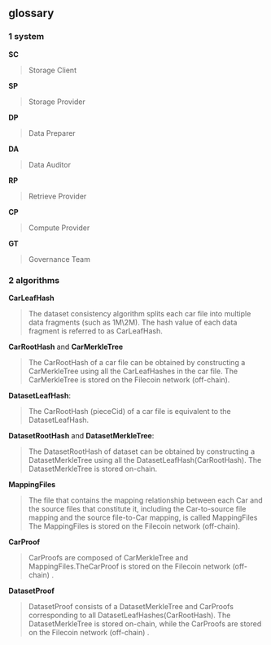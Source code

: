 ## glossary
### 1 system

**SC**

>Storage Client 

**SP**

>Storage Provider

**DP**

>Data Preparer

**DA**

>Data Auditor

**RP**

>Retrieve Provider

**CP**

>Compute Provider

**GT**

>Governance Team

### 2 algorithms

**CarLeafHash**

>The dataset consistency algorithm splits each car file into multiple data fragments (such as 1M\2M). The hash value of each data fragment is referred to as CarLeafHash.

**CarRootHash** and **CarMerkleTree**

>The CarRootHash of a car file can be obtained by constructing a CarMerkleTree using all the CarLeafHashes in the car file. The CarMerkleTree is stored on the Filecoin network (off-chain).

**DatasetLeafHash**:

>The CarRootHash (pieceCid) of a car file is equivalent to the DatasetLeafHash.

**DatasetRootHash** and **DatasetMerkleTree**:

>The DatasetRootHash of dataset can be obtained by constructing a DatasetMerkleTree using all the DatasetLeafHash(CarRootHash). The DatasetMerkleTree is stored on-chain. 

**MappingFiles**

>The file that contains the mapping relationship between each Car and the source files that constitute it, including the Car-to-source file mapping and the source file-to-Car mapping, is called MappingFiles The MappingFiles is stored on the Filecoin network (off-chain).

**CarProof**

>CarProofs are composed of CarMerkleTree and MappingFiles.TheCarProof is stored on the Filecoin network (off-chain) .

**DatasetProof**

>DatasetProof consists of a DatasetMerkleTree and CarProofs corresponding to all DatasetLeafHashes(CarRootHash). The DatasetMerkleTree is stored on-chain, while the CarProofs are stored on the Filecoin network (off-chain) .